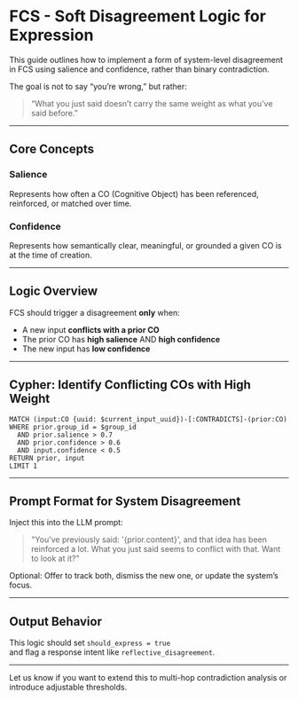 # FCS - Soft Disagreement Logic for Expression

This guide outlines how to implement a form of system-level disagreement in FCS using salience and confidence, rather than binary contradiction.

The goal is not to say “you’re wrong,” but rather:
> “What you just said doesn’t carry the same weight as what you’ve said before.”

---

## Core Concepts

### Salience
Represents how often a CO (Cognitive Object) has been referenced, reinforced, or matched over time.

### Confidence
Represents how semantically clear, meaningful, or grounded a given CO is at the time of creation.

---

## Logic Overview

FCS should trigger a disagreement **only** when:

- A new input **conflicts with a prior CO**
- The prior CO has **high salience** AND **high confidence**
- The new input has **low confidence**

---

## Cypher: Identify Conflicting COs with High Weight

```cypher
MATCH (input:CO {uuid: $current_input_uuid})-[:CONTRADICTS]-(prior:CO)
WHERE prior.group_id = $group_id
  AND prior.salience > 0.7
  AND prior.confidence > 0.6
  AND input.confidence < 0.5
RETURN prior, input
LIMIT 1
```

---

## Prompt Format for System Disagreement

Inject this into the LLM prompt:

> "You’ve previously said: '{prior.content}', and that idea has been reinforced a lot. What you just said seems to conflict with that. Want to look at it?"

Optional: Offer to track both, dismiss the new one, or update the system’s focus.

---

## Output Behavior

This logic should set `should_express = true`  
and flag a response intent like `reflective_disagreement`.

---

Let us know if you want to extend this to multi-hop contradiction analysis or introduce adjustable thresholds.
